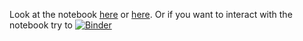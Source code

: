 Look at the notebook [here](https://github.com/edsu/warc-twarc/blob/master/warc-twarc.ipynb) or [here](https://nbviewer.jupyter.org/github/edsu/warc-twarc/blob/master/warc-twarc.ipynb).  Or if you want to interact with the notebook try to
[![Binder](https://mybinder.org/badge.svg)](https://mybinder.org/v2/gh/edsu/warc-twarc/master?filepath=warc-twarc.ipynb)

